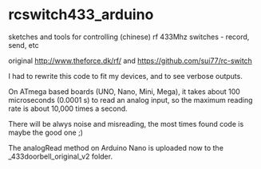 # rcswitch433_arduino
sketches and tools for controlling (chinese) rf 433Mhz switches - record, send, etc

original http://www.theforce.dk/rf/
and https://github.com/sui77/rc-switch
 
 I had to rewrite this code to fit my devices, and to see verbose outputs.
 
 On ATmega based boards (UNO, Nano, Mini, Mega), 
 it takes about 100 microseconds (0.0001 s) to read an analog input, 
 so the maximum reading rate is about 10,000 times a second.
 
 There will be alwys noise and misreading, 
 the most times found code is maybe the good one ;)
 

The analogRead method on Arduino Nano is uploaded now to the _433doorbell_original_v2 folder.